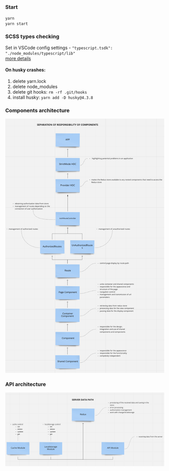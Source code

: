 ### Start
`yarn` </br>
`yarn start`</br>

### SCSS types checking
Set in VSCode config settings - `"typescript.tsdk": "./node_modules/typescript/lib"` </br>
[more details](https://www.npmjs.com/package/typescript-plugin-css-moduless)

#### On husky crashes:
1. delete yarn.lock
2. delete node_modules
3. delete git hooks: `rm -rf .git/hooks`
4. install husky: `yarn add -D husky@4.3.8`

### Components architecture
![components-architecture](https://github.com/slotovi4/compilation-react-ts-scss-assets/blob/master/assets/images/conponents-architecture.png?raw=true)

### API architecture
![api-architecture](https://github.com/slotovi4/compilation-react-ts-scss-assets/blob/master/assets/images/api-architecture.png?raw=true)
